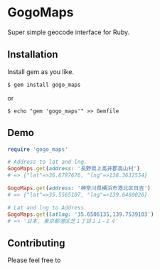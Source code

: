 # GogoMaps

Super simple geocode interface for Ruby.

## Installation

Install gem as you like. 

    $ gem install gogo_maps

or

    $ echo "gem 'gogo_maps'" >> Gemfile

## Demo
```ruby
require 'gogo_maps'

# Address to lat and lng.
GogoMaps.get(address: '長野県上高井郡高山村')
# => {"lat"=>36.6797676, "lng"=>138.3632554}

GogoMaps.get(address: '神奈川県横浜市港北区日吉')
# => {"lat"=>35.5565107, "lng"=>139.6460026}

# Lat and lng to Address.
GogoMaps.get(latlng: '35.6506135,139.7539103')
# => '日本, 東京都港区芝１丁目１１−１４'

```

## Contributing
Please feel free to
